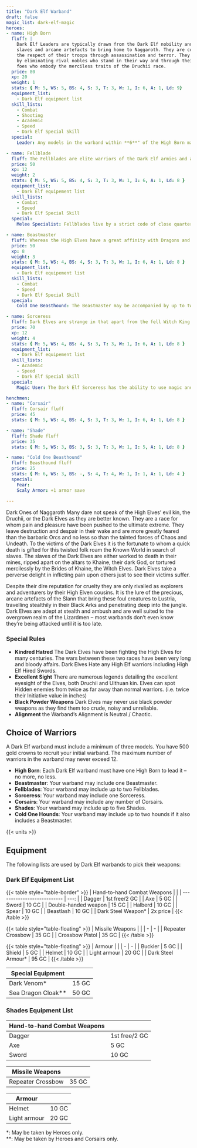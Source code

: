 ```yaml
---
title: "Dark Elf Warband"
draft: false
magic_list: dark-elf-magic
heroes:
- name: High Born
  fluff: |
    Dark Elf Leaders are typically drawn from the Dark Elf nobility and lead the warband in search of gold,
    slaves and arcane artefacts to bring home to Naggaroth. They are cold and ruthless killers and they command
    the respect of their troops through assassination and terror. They have attained their position of leadership
    by eliminating rival nobles who stand in their way and through their remarkable cunning, they are dangerous
    foes who embody the merciless traits of the Druchii race.
  price: 80
  xp: 20
  weight: 1
  stats: { M: 5, WS: 5, BS: 4, S: 3, T: 3, W: 1, I: 6, A: 1, Ld: 9}
  equipment_list:
    - Dark Elf equipment list
  skill_lists:
    - Combat
    - Shooting
    - Academic
    - Speed
    - Dark Elf Special Skill
  special:
    Leader: Any models in the warband within **6**" of the High Born may use his Leadership instead of their own.

- name: Fellblade
  fluff: The Fellblades are elite warriors of the Dark Elf armies and are often linked to the household of a particular Noble family. Fellblades live a life of strict martial training, each specialises in a particular weapon and fighting style. Killing is a way of life for these warriors. Enemies can expect no mercy from them. Fellblades accompany raiding parties to Lustria as paid guards or to further hone their killing skills.
  price: 50
  xp: 12
  weight: 2
  stats: { M: 5, WS: 5, BS: 4, S: 3, T: 3, W: 1, I: 6, A: 1, Ld: 8 }
  equipment_list:
    - Dark Elf equipement list
  skill_lists:
    - Combat
    - Speed
    - Dark Elf Special Skill
  special:
    Melee Specialist: Fellblades live by a strict code of close quarter fighting. Fellblades may not use missile warpons of any sort.

- name: Beastmaster
  fluff: Whereas the High Elves have a great affinity with Dragons and Griffons and other noble creatures their malevolent kin have infamous Beastmasters, Dark Elves of particularly cruel renown who breed many vicious beasts and lead them into contact. Unlike the High Elves who treat their beasts as companions, the Dark Elf Beastmasters are very spiteful masters.
  price: 50
  xp: 8
  weight: 3
  stats: { M: 5, WS: 4, BS: 4, S: 3, T: 3, W: 1, I: 6, A: 1, Ld: 8 }
  equipment_list:
    - Dark Elf equipement list
  skill_lists:
    - Combat
    - Speed
    - Dark Elf Special Skill
  special:
    Cold One Beasthound: The Beastmaster may be accompanied by up to two Cold One Beasthounds, these are bought as henchmen and follow all rules for listed for them.

- name: Sorceress
  fluff: Dark Elves are strange in that apart from the fell Witch King there are no other male sorcerers, all the other practitioners of magic in the Dark Elf race are female. It is rumoured that any males who do develop an affinity for magic amongst the Dark Elves are immediately put to death to fulfil some dark prophecy. Dark Elf Sorceresses are mysterious, raven haired beauties who are grudgingly respected even from the powerful High Born and their services are high in demand.
  price: 70
  xp: 12
  weight: 4
  stats: { M: 5, WS: 4, BS: 4, S: 3, T: 3, W: 1, I: 6, A: 1, Ld: 8 }
  equipment_list:
    - Dark Elf equipement list
  skill_lists:
    - Academic
    - Speed
    - Dark Elf Special Skill
  special:
    Magic User: The Dark Elf Sorceress has the ability to use magic and casts spells like any other magicians, and the Dark Elf Sorceress starts with one spells generated at random from the Dark Elf Magic list. See the Magic section for details. In addition the Dark Elf Sorceress may learn a new Spell instead on a new skill.

henchmen:
- name: "Corsair"
  fluff: Corsair fluff
  price: 45
  stats: { M: 5, WS: 4, BS: 4, S: 3, T: 3, W: 1, I: 6, A: 1, Ld: 8 }

- name: "Shade"
  fluff: Shade fluff
  price: 35
  stats: { M: 5, WS: 3, BS: 3, S: 3, T: 3, W: 1, I: 5, A: 1, Ld: 8 }

- name: "Cold One Beasthound"
  fluff: Beasthound fluff
  price: 25
  stats: { M: 6, WS: 3, BS: -, S: 4, T: 4, W: 1, I: 1, A: 1, Ld: 4 }
  special:
    Fear:
    Scaly Armor: +1 armor save
  
---
```

Dark Ones of Naggaroth Many dare not speak of the High Elves’ evil kin, the Druchii, or the Dark Elves as they are better known. They are a race for whom pain and pleasure have been pushed to the ultimate extreme. They leave destruction and despair in their wake and are more greatly feared than the barbaric Orcs and no less so than the tainted forces of Chaos and Undeath. To the victims of the Dark Elves it is the fortunate to whom a quick death is gifted for this twisted folk roam the Known World in search of slaves. The slaves of the Dark Elves are either worked to death in their mines, ripped apart on the altars to Khaine, their dark God, or tortured mercilessly by the Brides of Khaine, the Witch Elves. Dark Elves take a perverse delight in inflicting pain upon others just to see their victims suffer.

Despite their dire reputation for cruelty they are only rivalled as explorers and adventurers by their High Elven cousins. It is the lure of the precious, arcane artefacts of the Slann that bring these foul creatures to Lustria, travelling stealthily in their Black Arks and penetrating deep into the jungle. Dark Elves are adept at stealth and ambush and are well suited to the overgrown realm of the Lizardmen – most warbands don’t even know they’re being attacked until it is too late.
### Special Rules
- __Kindred Hatred__
  The Dark Elves have been fighting the High Elves for many centuries. The wars between these two races have been very long and bloody affairs. Dark Elves Hate any High Elf warriors including High Elf Hired Swords.
- __Excellent Sight__
  There are numerous legends detailing the excellent eyesight of the Elves, both Druchii and Ulthuan kin. Elves can spot Hidden enemies from twice as far away than normal warriors. (i.e. twice their Initiative value in inches)
- __Black Powder Weapons__
  Dark Elves may never use black powder weapons as they find them too crude, noisy and unreliable.
- __Alignment__ the Warband’s Alignment is Neutral / Chaotic.

## Choice of Warriors
A Dark Elf warband must include a minimum of three models. You have 500 gold crowns to recruit your initial warband. The maximum number of warriors in the warband may never exceed 12.
* __High Born__: Each Dark Elf warband must have one High Born to lead it – no more, no less.
* __Beastmaster__: Your warband may include one Beastmaster.
* __Fellblades__: Your warband may include up to two Fellblades.
* __Sorceress__: Your warband may include one Sorceress.
* __Corsairs__: Your warband may include any number of Corsairs.
* __Shades__: Your warband may include up to five Shades.
* __Cold One Hounds__: Your warband may include up to two hounds if it also includes a Beastmaster.

{{< units >}}

## Equipment
The following lists are used by Dark Elf warbands to pick their weapons:

### Dark Elf Equipment List
{{< table style="table-border" >}}
| Hand-to-hand Combat Weapons |      |
| --------------------------- | ---: |
| Dagger                      | 1st free/2 GC |
| Axe                         | 5 GC |
| Sword                       | 10 GC |
| Double-handed weapon        | 15 GC |
| Halberd                     | 10 GC |
| Spear                       | 10 GC |
| Beastlash                   | 10 GC |
| Dark Steel Weapon*          | 2x price |
{{< /table >}}

{{< table style="table-floating" >}}
| Missile Weapons | |
| - | - |
| Repeater Crossbow | 35 GC |
| Crossbow Pistol | 35 GC |
{{< /table >}}

{{< table style="table-floating" >}}
| Armour | |
| - | - |
| Buckler | 5 GC |
| Shield | 5 GC |
| Helmet | 10 GC |
| Light armour | 20 GC |
| Dark Steel Armour* | 95 GC |
{{< /table >}}

|Special Equipment| |
| - | - |
| Dark Venom* | 15 GC |
| Sea Dragon Cloak** | 50 GC |

### Shades Equipment List

| Hand-to-hand Combat Weapons | |
| - | - |
| Dagger | 1st free/2 GC |
| Axe | 5 GC |
| Sword | 10 GC |

|Missile Weapons| |
| - | - |
| Repeater Crossbow | 35 GC |

| Armour | |
| - | - |
| Helmet | 10 GC |
| Light armour | 20 GC |

*: May be taken by Heroes only.  
**: May be taken by Heroes and Corsairs only.